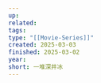 ```yaml
---
up: 
related: 
tags: 
type: "[[Movie-Series]]"
created: 2025-03-03
finished: 2025-03-02
year: 
short: 一堆深井冰
---
```

